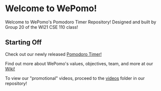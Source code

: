 # Welcome to WePomo!
Welcome to WePomo's Pomodoro Timer Repository! Designed and built by Group 20 of the WI21 CSE 110 class!

## Starting Off

Check out our newly released [Pomodoro Timer!](https://xlmentx.github.io/wePomo/)

Find out more about WePomo's values, objectives, team, and more at our [Wiki!](../../wiki)

To view our "promotional" videos, proceed to the [videos](https://github.com/xlmentx/wePomo/tree/main/admin/videos) folder in our repository!
